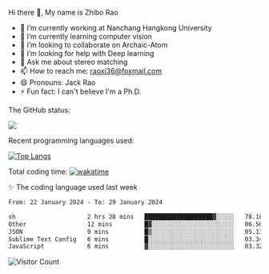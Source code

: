 Hi there 👋, My name is Zhibo Rao
- 🔭 I’m currently working at Nanchang Hangkong University
- 🌱 I’m currently learning computer vision
- 👯 I’m looking to collaborate on Archaic-Atom
- 🤔 I’m looking for help with Deep learning
- 💬 Ask me about stereo matching
- 📫 How to reach me: raoxi36@foxmail.com
- 😄 Pronouns: Jack Rao
- ⚡ Fun fact: I can't believe I'm a Ph.D.

The GitHub status:

![](https://github-readme-stats.vercel.app/api?username=ZhiboRao)

Recent programming languages used:

[![Top Langs](https://github-readme-stats.vercel.app/api/top-langs/?username=ZhiboRao&layout=compact)](https://github.com/anuraghazra/github-readme-stats)

Total coding time: [![wakatime](https://wakatime.com/badge/user/51ec5ec7-4742-4243-9eea-732ade32c0b7.svg)](https://wakatime.com/@51ec5ec7-4742-4243-9eea-732ade32c0b7)

✨ The coding language used last week 
<!--START_SECTION:waka-->

```txt
From: 22 January 2024 - To: 29 January 2024

sh                    2 hrs 28 mins   ███████████████████▓░░░░░   78.18 %
Other                 12 mins         █▓░░░░░░░░░░░░░░░░░░░░░░░   06.56 %
JSON                  9 mins          █▒░░░░░░░░░░░░░░░░░░░░░░░   05.13 %
Sublime Text Config   6 mins          █░░░░░░░░░░░░░░░░░░░░░░░░   03.34 %
JavaScript            6 mins          ▓░░░░░░░░░░░░░░░░░░░░░░░░   03.32 %
```

<!--END_SECTION:waka-->

![Visitor Count](https://profile-counter.glitch.me/Raohaocheng/count.svg)
